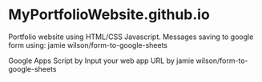 # MyPortfolioWebsite.github.io

Portfolio website using HTML/CSS Javascript.
Messages saving to google form using: jamie wilson/form-to-google-sheets

Google Apps Script by Input your web app URL by jamie wilson/form-to-google-sheets
